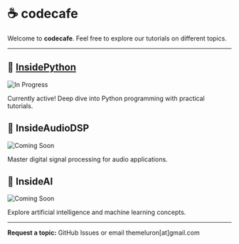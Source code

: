 # ☕ codecafe

Welcome to **codecafe**. Feel free to explore our tutorials on different topics.

---

## 🐍 [InsidePython](https://meluron-codecafe.github.io/InsidePython/)
![In Progress](https://img.shields.io/badge/status-in%20progress-yellow)

Currently active! Deep dive into Python programming with practical tutorials.

## 🎵 InsideAudioDSP
![Coming Soon](https://img.shields.io/badge/status-coming%20soon-gray)

Master digital signal processing for audio applications.

## 🤖 InsideAI
![Coming Soon](https://img.shields.io/badge/status-coming%20soon-gray)

Explore artificial intelligence and machine learning concepts.

---

**Request a topic:** GitHub Issues or email themeluron[at]gmail.com
